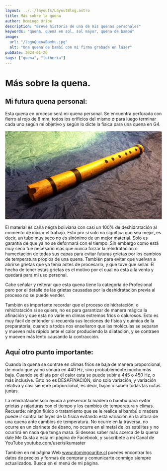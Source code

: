 ```yaml
---
layout: ../../layouts/LayoutBlog.astro
title: Más sobre la quena
author: Domingo Uribe
description: "Breve historia de una de mis quenas personales"
keywords: "quena, quena en sol, sol mayor, quena de bambú"
image:
  url: "/logoQuenaBambu.jpg"
  alt: "Una quena de bambí con mi firma grabada en láser"
pubDate: 2024-01-26
tags: ["quena", "lutheria"]
---
```


# Más sobre la quena.

## Mi futura quena personal:

Esta quena en proceso será mi quena personal. Se encuentra perforada con fierro al rojo de 8 mm, todos los orificios del mismo ∅ para luego terminar cada uno según mi objetivo y según lo dicte la física para una quena en G4.

![Foto de una de mis quenas personales](/src/assets/images/posts/MasSobreLaQuena.jpg "Más sobre la quena")

El material es caña negra boliviana con casi un 100% de deshidratación al momento de iniciar el trabajo. Esto por sí solo no significa que sea mejor, es decir, un tubo muy seco no es sinónimo de un mejor material. Solo es garantía de que ya no se deformará con el tiempo. Sin embargo como está muy seco fue necesario más que nunca forzar la rehidratación o humectación de todas sus capas para evitar futuras grietas por los cambios de temperatura propios de una quena. También para evitar que vuelvan a abrirse grietas que ya tenía antes de procesarlo, y que tuve que sellar. El hecho de tener estas grietas es el motivo por el cual no está a la venta y quedará para mi uso personal.

Cabe señalar y reiterar que esta quena tiene la categoría de Profesional pero por el detalle de las grietas causadas por la deshidratación previa al proceso no se puede vender.

También es importante recordar que el proceso de hidratación, o rehidratación si se quiere, no es para garantizar de manera mágica la afinación y que esta no varíe en climas extremos fríos o calurosos. Esto es muy fácil de entender si recuerda sus lecciones de física y química de la preparatoria, cuando a todos nos enseñaron que las moléculas se separan y mueven más rápido ante el calor produciendo la dilatación, y se contraen y mueven más lento causando la contracción.

## Aquí otro punto importante:

Cuando la quena se contrae en climas fríos se baja de manera proporcional, de modo que ya no sonará en 440 Hz, sino probablemente mucho más baja. Cuando se dilata por el calor esta se puede subir a 445 o 450 Hz, o más inclusive. Esto no es DESAFINACIÓN, sino solo variación, y variación relativa y casi siempre proporcional, es decir, bajan o suben todas las notas juntas.

La rehidratación solo ayuda a preservar la madera o bambú para evitar grietas y rajaduras con el tiempo y los cambios de temperatura y climas.
Recuerde: ningún fluido o tratamiento que se le realice al bambú o madera puede ir contra las leyes de la física evitando esta variación en la altura de una quena ante cambios de temperatura. No ocurre en la traversa, no ocurre en un clarinete de ébano, no ocurre en el metal de los satélites y no ocurrirá en nada que tenga masa.
Si deseas saber más acerca de la quena dale Me Gusta a esta mi página de Facebook, y suscríbete a mi Canal de YouTube youtube.com/user/sikumaster

También en mi página Web www.domingouribe.cl puedes encontrar los datos de precios y formas de comprar y comunicarte conmigo siempre actualizados. Busca en el menú de mi página.
